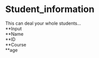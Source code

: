 # Student_information
This  can deal your whole students...
<br>
**Input
<br>
**Name
<br>
**ID
<br>
**Course
<br>
**age

